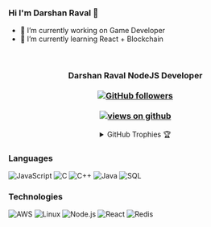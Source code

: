 ### Hi I'm Darshan Raval 👋

<!--
**darshanraval7/darshanraval7** is a ✨ _special_ ✨ repository because its `README.md` (this file) appears on your GitHub profile.
-->

- 🔭 I’m currently working on Game Developer
- 🌱 I’m currently learning React + Blockchain

<br/>

<h3 align="center">Darshan Raval NodeJS Developer<br> <br>
  <a href="https://github.com/darshanraval7" target="_blank">
    <img alt="GitHub followers" src="https://img.shields.io/github/followers/darshanraval7?label=Github%20followers&style=for-the-badge">
  </a> <br> <br>
  <a href="https://github.com/darshanraval7" target="_blank">
    <img src="https://komarev.com/ghpvc/?username=darshanraval7&label=Views&color=brightgreen&style=plastic" alt="views on github" />
  </a>
  </h3>   

<details align="center"> 
  <summary>GitHub Trophies 🏆</summary>
<p align="center">
  <a href="https://github.com/ryo-ma/github-profile-trophy" target="_blank">
    <img src="https://github-profile-trophy.vercel.app/?username=darshanraval7&theme=gruvbox"/>
  </a>
</p>
</details>

### Languages

![JavaScript](https://img.shields.io/badge/-JavaScript-000?&logo=JavaScript)
![C](https://img.shields.io/badge/-C-000?&logo=C)
![C++](https://img.shields.io/badge/-C++-000?&logo=c%2b%2b&logoColor=00599C)
![Java](https://img.shields.io/badge/-Java-000?&logo=Java&logoColor=007396)
![SQL](https://img.shields.io/badge/-SQL-000?&logo=MySQL)

### Technologies

![AWS](https://img.shields.io/badge/-AWS-000?&logo=Amazon-AWS&logoColor=F90)
![Linux](https://img.shields.io/badge/-Linux-000?&logo=Linux)
![Node.js](https://img.shields.io/badge/-Node.js-000?&logo=node.js)
![React](https://img.shields.io/badge/-React-000?&logo=React)
![Redis](https://img.shields.io/badge/-Redis-000?&logo=Redis)

